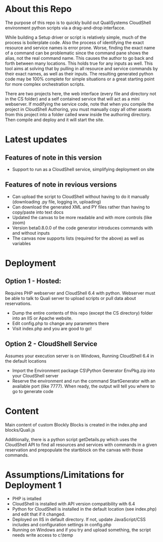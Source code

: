 # About this Repo
The purpose of this repo is to quickly build out QualiSystems CloudShell environment python scripts via a drag-and-drop interfacce. 

While building a Setup driver or script is relatively simple, much of the process is boilerplate code. Also the process of identifying the exact resource and service names is error prone. Worse, finding the exact name of a command can be problematic since the command pane shows the alias, not the real command name. This causes the author to go back and forth between many locations. This holds true for any inputs as well. This tool aims at solving that by pulling in all resource and service commands by their exact names, as well as their inputs. The resulting generated python code may be 100% complete for simple situations or a great starting point for more complex orchestration scripts.

There are two projects here, the web interface (every file and directory not in the CS folder) and a self contained service that will act as a mini webserver. If modifying the service code, note that when you compile the project in CloudShell Authoring, you must manually copy all other assets from this project into a folder called www inside the authoring directory. Then compile and deploy and it will start the site.

# Latest updates
## Features of note in this version
* Support to run as a CloudShell service, simplifying deployment on site

## Features of note in revious versions
* Can upload the script to CloudShell without having to do it manually (downloading .py file, logging in, uploading)
* Can download the generated XML and PY files rather than having to copy/paste into text docs
* Updated the canvas to be more readable and with more controls (like zoom)
* Version beta0.8.0.0 of the code generator introduces commands with and without inputs
* The canvas now supports lists (required for the above) as well as variables

# Deployment
## Option 1 - Hosted:
Requires PHP webserver and CloudShell 6.4 with python. Webserver must be able to talk to Quali server to upload scripts or pull data about reservations.
* Dump the entire contents of this repo (except the CS directory) folder into an IIS or Apache website. 
* Edit config.php to change any parameters there
* Visit index.php and you are good to go! 

## Option 2 - CloudShell Service
Assumes your execution server is on Windows, Running CloudShell 6.4 in the default locations
* Import the Environment package CS\Python Generator EnvPkg.zip into your CloudShell server
* Reserve the environment and run the command StartGenerator with an available port (like 7777). When ready, the output will tell you where to go to generate code

# Content
Main content of custom Blockly Blocks is created in the index.php and blocks/Quali.js

Additionally, there is a python script getDetails.py which uses the CloudShell API to find all resources and services with commands in a given reservation and prepopulate the startblock on the canvas with those commands.

# Assumptions/Limitations for Deployment 1
* PHP is intalled
* CloudShell is installed with API version compatibility with 6.4
* Python for CloudShell is installed in the default location (see index.php) and edit that if it changed.
* Deployed on IIS in default directory. If not, update JavaScript/CSS includes and configuration settings in config.php
* Running on Windows and if you try and upload something, the script needs write access to c:\temp